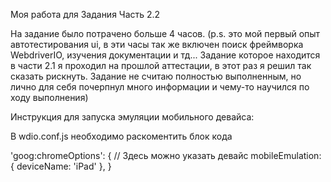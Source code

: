 Моя работа для Задания Часть 2.2

На задание было потрачено больше 4 часов.
(p.s. это мой первый опыт автотестирования ui, в эти часы так же включен поиск фреймворка WebdriverIO, изучения документации и тд...
Задание которое находится в части 2.1 я проходил на прошлой аттестации, в этот раз я решил так сказать рискнуть. 
Задание не считаю полностью выполненным, но лично для себя почерпнул много информации и чему-то научился по ходу выполнения)

Инструкция для запуска эмуляции мобильного девайса:

В wdio.conf.js необходимо раскоментить блок кода 

'goog:chromeOptions': {
            // Здесь можно указать девайс
            mobileEmulation: { deviceName: 'iPad' },
        }
        

